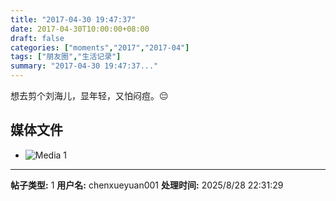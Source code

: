 ```yaml
---
title: "2017-04-30 19:47:37"
date: 2017-04-30T10:00:00+08:00
draft: false
categories: ["moments","2017","2017-04"]
tags: ["朋友圈","生活记录"]
summary: "2017-04-30 19:47:37..."
---
```


想去剪个刘海儿，显年轻，又怕闷痘。😔

## 媒体文件

- ![Media 1](/Moments/photos/2017-04-30/201704301947370.jpg)

---

**帖子类型:** 1
**用户名:** chenxueyuan001
**处理时间:** 2025/8/28 22:31:29